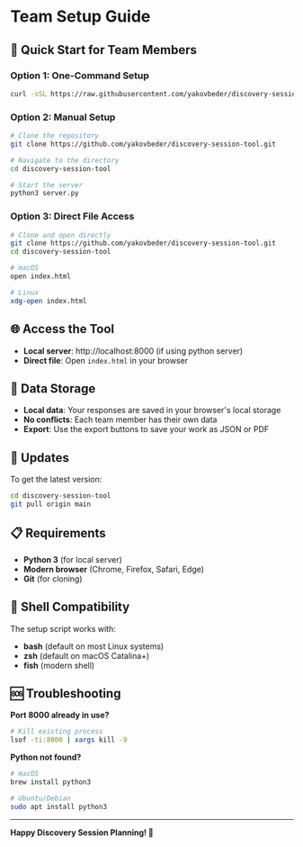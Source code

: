 # Team Setup Guide

## 🚀 Quick Start for Team Members

### Option 1: One-Command Setup

```bash
curl -sSL https://raw.githubusercontent.com/yakovbeder/discovery-session-tool/main/setup-team.sh | bash
```

### Option 2: Manual Setup

```bash
# Clone the repository
git clone https://github.com/yakovbeder/discovery-session-tool.git

# Navigate to the directory
cd discovery-session-tool

# Start the server
python3 server.py
```

### Option 3: Direct File Access
```bash
# Clone and open directly
git clone https://github.com/yakovbeder/discovery-session-tool.git
cd discovery-session-tool

# macOS
open index.html

# Linux
xdg-open index.html
```

## 🌐 Access the Tool

- **Local server**: http://localhost:8000 (if using python server)
- **Direct file**: Open `index.html` in your browser

## 💾 Data Storage

- **Local data**: Your responses are saved in your browser's local storage
- **No conflicts**: Each team member has their own data
- **Export**: Use the export buttons to save your work as JSON or PDF

## 🔄 Updates

To get the latest version:
```bash
cd discovery-session-tool
git pull origin main
```

## 📋 Requirements

- **Python 3** (for local server)
- **Modern browser** (Chrome, Firefox, Safari, Edge)
- **Git** (for cloning)

## 🐚 Shell Compatibility

The setup script works with:
- **bash** (default on most Linux systems)
- **zsh** (default on macOS Catalina+)
- **fish** (modern shell)

## 🆘 Troubleshooting

**Port 8000 already in use?**
```bash
# Kill existing process
lsof -ti:8000 | xargs kill -9
```

**Python not found?**
```bash
# macOS
brew install python3

# Ubuntu/Debian
sudo apt install python3
```

---

**Happy Discovery Session Planning! 🎯** 